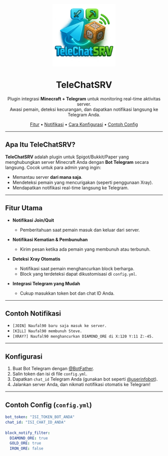 <p align="center">
  <img src="https://raw.githubusercontent.com/Naufal90/TeleChatSRV/c6022d8dfcf5066614631cc1604aadc38d192018/.github/assets/logo.PNG" alt="TeleChatSRV Logo" width="200"/>
</p>

<h1 align="center">TeleChatSRV</h1>

<p align="center">
  Plugin integrasi <strong>Minecraft + Telegram</strong> untuk monitoring real-time aktivitas server.<br/>
  Awasi pemain, deteksi kecurangan, dan dapatkan notifikasi langsung ke Telegram Anda.
</p>

<p align="center">
  <a href="#fitur-utama">Fitur</a> •
  <a href="#contoh-notifikasi">Notifikasi</a> •
  <a href="#konfigurasi">Cara Konfigurasi</a> •
  <a href="#contoh-config">Contoh Config</a>
</p>

---

## Apa Itu TeleChatSRV?

**TeleChatSRV** adalah plugin untuk Spigot/Bukkit/Paper yang menghubungkan server Minecraft Anda dengan **Bot Telegram** secara langsung. Cocok untuk para admin yang ingin:

- Memantau server **dari mana saja**.
- Mendeteksi pemain yang mencurigakan (seperti penggunaan Xray).
- Mendapatkan notifikasi real-time langsung ke Telegram.

---

## Fitur Utama

- **Notifikasi Join/Quit**
  - Pemberitahuan saat pemain masuk dan keluar dari server.

- **Notifikasi Kematian & Pembunuhan**
  - Kirim pesan ketika ada pemain yang membunuh atau terbunuh.

- **Deteksi Xray Otomatis**
  - Notifikasi saat pemain menghancurkan block berharga.
  - Block yang terdeteksi dapat dikustomisasi di `config.yml`.

- **Integrasi Telegram yang Mudah**
  - Cukup masukkan token bot dan chat ID Anda.

---

## Contoh Notifikasi

- `[JOIN] Naufal90 baru saja masuk ke server.`
- `[KILL] Naufal90 membunuh Steve.`
- `[XRAY?] Naufal90 menghancurkan DIAMOND_ORE di X:120 Y:11 Z:-45.`

---

## Konfigurasi

1. Buat Bot Telegram dengan [@BotFather](https://t.me/BotFather).
2. Salin token dan isi di file `config.yml`.
3. Dapatkan `chat_id` Telegram Anda (gunakan bot seperti [@userinfobot](https://t.me/userinfobot)).
4. Jalankan server Anda, dan nikmati notifikasi otomatis ke Telegram!

---

## Contoh Config (`config.yml`)

```yaml
bot_token: "ISI_TOKEN_BOT_ANDA"
chat_id: "ISI_CHAT_ID_ANDA"

block_notify_filter:
  DIAMOND_ORE: true
  GOLD_ORE: true
  IRON_ORE: false
